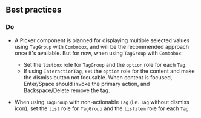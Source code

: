 ## Best practices

### Do

- A Picker component is planned for displaying multiple selected values using `TagGroup` with `Combobox`, and will be the recommended approach once it's available. But for now, when using `TagGroup` with `Combobox`:

  - Set the `listbox` role for `TagGroup` and the `option` role for each `Tag`.
  - If using `InteractionTag`, set the `option` role for the content and make the dismiss button not focusable. When content is focused, Enter/Space should invoke the primary action, and Backspace/Delete remove the tag.

- When using `TagGroup` with non-actionable `Tag` (i.e. `Tag` without dismiss icon), set the `list` role for `TagGroup` and the `listitem` role for each `Tag`.
